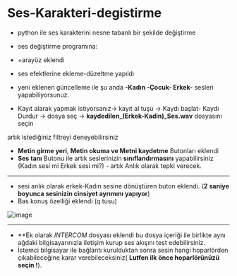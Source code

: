 # Ses-Karakteri-degistirme

- python ile ses karakterini nesne tabanlı bir şekilde değiştirme 

- ses değiştirme programına: 

* +arayüz eklendi

* ses efektlerine ekleme-düzeltme yapıldı

* yeni eklenen güncelleme ile şu anda **-Kadın -Çocuk- Erkek-** sesleri yapabiliyorsunuz.

* Kayıt alarak yapmak istiyorsanız-> kayıt al tuşu -> Kaydı başlat- Kaydı Durdur -> dosya seç -> **kaydedilen_(Erkek-Kadin)_Ses.wav** dosyasını seçin

artık istediğiniz filtreyi deneyebilirsiniz

* **Metin girme yeri**, **Metin okuma ve Metni kaydetme** Butonları eklendi
* **Ses tanı** Butonu ile artık seslerinizin **sınıflandırmasını** yapabilirsiniz (Kadın sesi mi Erkek sesi mi?) - artık Anlık olarak tepki verecek.
---
* sesi anlık olarak erkek-Kadın sesine dönüştüren buton eklendi. (**2 saniye boyunca sesinizin cinsiyet ayrımını yapıyor**)
* Bas konuş özelliği eklendi (q tusu)



![image](https://github.com/Lopards/Ses-Karakteri-degistirme/assets/101428835/ef3cc721-18ac-49bb-b161-14f890c7f554)



---
* **Ek olarak *INTERCOM* dosyası eklendi bu dosya içeriği ile birlikte aynı ağdaki bilgisayarınızla iletişim kurup ses akışını test edebilirsiniz.
* İstemci bilgisayar ile bağlantı kurulduktan sonra sesin hangi hoparlörden çıkabileceğine karar verebileceksiniz( **Lutfen ilk önce hoparlörünüzü seçin !**).



